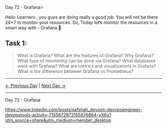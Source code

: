 Day 72 - Grafana🔥

Hello Learners , you guys are doing really a good job. You will not be there 24\*7 to monitor your resources. So, Today let’s monitor the resources in a smart way with - Grafana 🎉

## Task 1:

> What is Grafana? What are the features of Grafana?
> Why Grafana?
> What type of monitoring can be done via Grafana?
> What databases work with Grafana?
> What are metrics and visualizations in Grafana?
> What is the difference between Grafana vs Prometheus?

---

[← Previous Day](../day71/README.md) | [Next Day →](../day73/README.md)

---------------------------------
Day 72 - Grafana

https://www.linkedin.com/posts/safshah_devops-devopsengineer-devopstools-activity-7155872973155876864-yX6u?utm_source=share&utm_medium=member_desktop